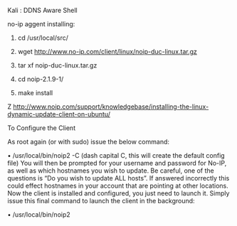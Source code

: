 Kali : DDNS Aware Shell



no-ip aggent installing:

1. cd /usr/local/src/

2. wget http://www.no-ip.com/client/linux/noip-duc-linux.tar.gz

3. tar xf noip-duc-linux.tar.gz

4. cd noip-2.1.9-1/

5. make install



Z <http://www.noip.com/support/knowledgebase/installing-the-linux-dynamic-update-client-on-ubuntu/> 

To Configure the Client

As root again (or with sudo) issue the below command:

• /usr/local/bin/noip2 -C (dash capital C, this will create the default config file)
You will then be prompted for your username and password for No-IP, as well as which hostnames you wish to update. Be careful, one of the questions is “Do you wish to update ALL hosts”. If answered incorrectly this could effect hostnames in your account that are pointing at other locations.
Now the client is installed and configured, you just need to launch it. Simply issue this final command to launch the client in the background:

• /usr/local/bin/noip2
